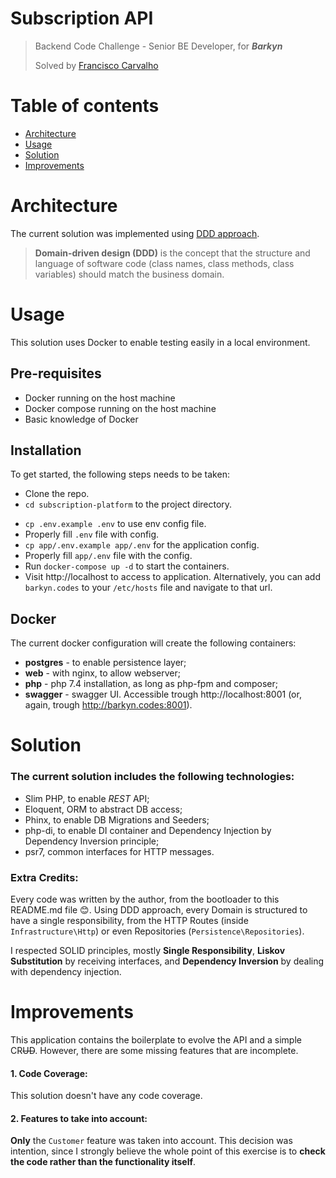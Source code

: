 # Subscription API

> Backend Code Challenge - Senior BE Developer, for **_Barkyn_**
>
> Solved by [Francisco Carvalho](http://francisco-carvalho.eu)

Table of contents
=================

<!--ts-->

* [Architecture](#architecture)
* [Usage](#usage)
* [Solution](#solution)
* [Improvements](#improvements)

<!--te-->

Architecture
============
The current solution was implemented using [DDD approach](https://martinfowler.com/bliki/DomainDrivenDesign.html).
> **Domain-driven design (DDD)** is the concept that the structure and language of software code (class names, class methods, class variables) should match the business domain.

Usage
=====
This solution uses Docker to enable testing easily in a local environment.

## Pre-requisites

* Docker running on the host machine
* Docker compose running on the host machine
* Basic knowledge of Docker

## Installation

To get started, the following steps needs to be taken:

* Clone the repo.
* `cd subscription-platform` to the project directory.

+ `cp .env.example .env` to use env config file.
+ Properly fill `.env` file with config.
+ `cp app/.env.example app/.env` for the application config.
+ Properly fill `app/.env` file with the config.
+ Run `docker-compose up -d` to start the containers.
+ Visit http://localhost to access to application. Alternatively, you can add `barkyn.codes` to your `/etc/hosts` file
  and navigate to that url.

## Docker

The current docker configuration will create the following containers:

- **postgres** - to enable persistence layer;
- **web** - with nginx, to allow webserver;
- **php** - php 7.4 installation, as long as php-fpm and composer;
- **swagger** - swagger UI. Accessible trough http://localhost:8001 (or, again, trough http://barkyn.codes:8001).

Solution
========

### The current solution includes the following technologies:

- Slim PHP, to enable _REST_ API;
- Eloquent, ORM to abstract DB access;
- Phinx, to enable DB Migrations and Seeders;
- php-di, to enable DI container and Dependency Injection by Dependency Inversion principle;
- psr7, common interfaces for HTTP messages.

### Extra Credits:

Every code was written by the author, from the bootloader to this README.md file 😊. Using DDD approach, every Domain is
structured to have a single responsibility, from the HTTP Routes (inside `Infrastructure\Http`) or even
Repositories (`Persistence\Repositories`).

I respected SOLID principles, mostly **Single Responsibility**, **Liskov Substitution** by receiving interfaces, and **Dependency Inversion** by dealing with dependency injection. 



Improvements
============
This application contains the boilerplate to evolve the API and a simple CR~~UD~~. However, there are some missing
features that are incomplete.

#### 1. Code Coverage:

This solution doesn't have any code coverage.

#### 2. Features to take into account:

**Only** the `Customer` feature was taken into account. This decision was intention, since I strongly believe the whole point of this exercise is to **check the code rather than the functionality itself**.
